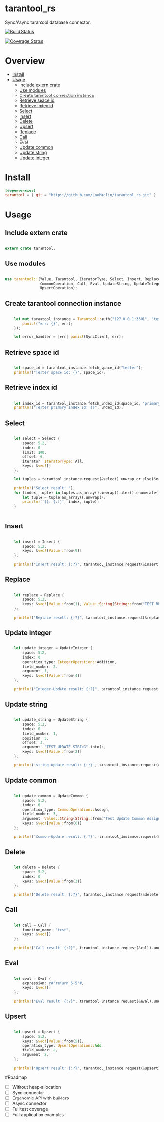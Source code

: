 # tarantool_rs
Sync/Async tarantool database connector.

[![Build Status](https://travis-ci.org/LooMaclin/tarantool_rs.svg?branch=master)](https://travis-ci.org/LooMaclin/tarantool_rs)

[![Coverage Status](https://coveralls.io/repos/github/LooMaclin/tarantool_rs/badge.svg?branch=master)](https://coveralls.io/github/LooMaclin/tarantool_rs?branch=master)

# Overview
- [Install](#install)
- [Usage](#usage)
    - [Include extern crate](#include-extern-crate)
    - [Use modules](#use-modules)
    - [Create tarantool connection instance](#create-tarantool-connection-instance)
    - [Retrieve space id](#retrieve-space-id)
    - [Retrieve index id](#retrieve-index-id)
    - [Select](#select)
    - [Insert](#insert)
    - [Delete](#delete)
    - [Upsert](#upsert)
    - [Replace](#replace)
    - [Call](#call)
    - [Eval](#eval)
    - [Update common](#update-common)
    - [Update string](#update-string)
    - [Update integer](#update-integer)

# Install

```toml
[dependencies]
tarantool = { git = "https://github.com/LooMaclin/tarantool_rs.git" }
```

# Usage

## Include extern crate 

```rust

extern crate tarantool;

```

## Use modules

```rust

use tarantool::{Value, Tarantool, IteratorType, Select, Insert, Replace, Delete, UpdateCommon,
                CommonOperation, Call, Eval, UpdateString, UpdateInteger, IntegerOperation, Upsert,
                UpsertOperation};

```

## Create tarantool connection instance

```rust

    let mut tarantool_instance = Tarantool::auth("127.0.0.1:3301", "test", "test").unwrap_or_else(|err| {
        panic!("err: {}", err);
    });

    let error_handler = |err| panic!(SyncClient, err);

```

## Retrieve space id

```rust

    let space_id = tarantool_instance.fetch_space_id("tester");
    println!("Tester space id: {}", space_id);

```

## Retrieve index id

```rust

    let index_id = tarantool_instance.fetch_index_id(space_id, "primary");
    println!("Tester primary index id: {}", index_id);

```

## Select

```rust

    let select = Select {
        space: 512,
        index: 0,
        limit: 100,
        offset: 0,
        iterator: IteratorType::All,
        keys: &vec![]
    };

    let tuples = tarantool_instance.request(&select).unwrap_or_else(&error_handler);

    println!("Select result: ");
    for (index, tuple) in tuples.as_array().unwrap().iter().enumerate() {
        let tuple = tuple.as_array().unwrap();
        println!("{}: {:?}", index, tuple);
    }
    
```

## Insert

```rust

    let insert = Insert {
        space: 512,
        keys: &vec![Value::from(9)]
    };

    println!("Insert result: {:?}", tarantool_instance.request(&insert).unwrap_or_else(&error_handler));

```

## Replace

```rust

    let replace = Replace {
        space: 512,
        keys: &vec![Value::from(1), Value::String(String::from("TEST REPLACE"))]
    };

    println!("Replace result: {:?}", tarantool_instance.request(&replace).unwrap_or_else(&error_handler));

```

## Update integer

```rust

    let update_integer = UpdateInteger {
        space: 512,
        index: 0,
        operation_type: IntegerOperation::Addition,
        field_number: 2,
        argument: 1,
        keys: &vec![Value::from(4)]
    };

    println!("Integer-Update result: {:?}", tarantool_instance.request(&update_integer).unwrap_or_else(&error_handler));

```

## Update string

```rust

    let update_string = UpdateString {
        space: 512,
        index: 0,
        field_number: 1,
        position: 3,
        offset: 3,
        argument: "TEST UPDATE STRING".into(),
        keys: &vec![Value::from(2)]
    };

    println!("String-Update result: {:?}", tarantool_instance.request(&update_string).unwrap_or_else(&error_handler));

```

## Update common

```rust

    let update_common = UpdateCommon {
        space: 512,
        index: 0,
        operation_type: CommonOperation::Assign,
        field_number: 3,
        argument: Value::String(String::from("Test Update Common Assign")),
        keys: &vec![Value::from(6)]
    };

    println!("Common-Update result: {:?}", tarantool_instance.request(&update_common).unwrap_or_else(&error_handler));

```

## Delete

```rust

    let delete = Delete {
        space: 512,
        index: 0,
        keys: &vec![Value::from(3)]
    };

    println!("Delete result: {:?}", tarantool_instance.request(&delete).unwrap_or_else(&error_handler));

```

## Call

```rust

    let call = Call {
        function_name: "test",
        keys: &vec![]
    };

    println!("Call result: {:?}", tarantool_instance.request(&call).unwrap_or_else(&error_handler));

```

## Eval

```rust

    let eval = Eval {
        expression: r#"return 5+5"#,
        keys: &vec![]
    };

    println!("Eval result: {:?}", tarantool_instance.request(&eval).unwrap_or_else(&error_handler));

```

## Upsert

```rust

    let upsert = Upsert {
        space: 512,
        keys: &vec![Value::from(5)],
        operation_type: UpsertOperation::Add,
        field_number: 2,
        argument: 2,
    };

    println!("Upsert result: {:?}", tarantool_instance.request(&upsert).unwrap_or_else(&error_handler));

```


#Roadmap

- [ ] Without heap-allocation
- [ ] Sync connector
- [ ] Ergonomic API with builders
- [ ] Async connector
- [ ] Full test coverage
- [ ] Full-application examples
